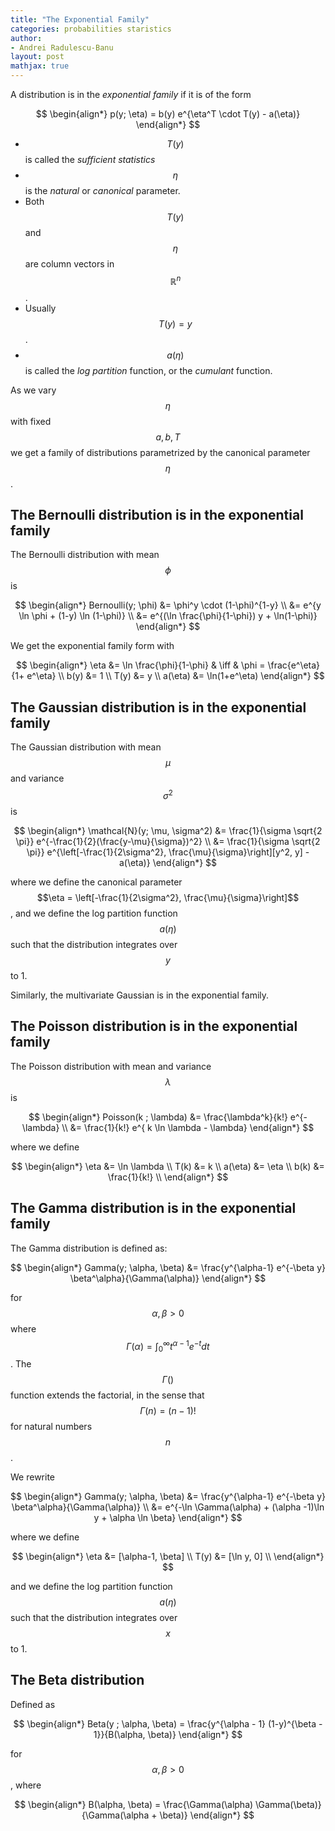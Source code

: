 ```yaml
---
title: "The Exponential Family"
categories: probabilities staristics
author:
- Andrei Radulescu-Banu
layout: post
mathjax: true
---
```


A distribution is in the _exponential family_ if it is of the form

$$
\begin{align*}
p(y; \eta) = b(y) e^{\eta^T \cdot T(y) - a(\eta)}
\end{align*}
$$

- $$T(y)$$ is called the _sufficient statistics_
- $$\eta$$ is the _natural_ or _canonical_ parameter.
- Both $$T(y)$$ and $$\eta$$ are column vectors in $$\mathbb{R}^n$$.
- Usually $$T(y) = y$$.
- $$a(\eta)$$ is called the _log partition_ function, or the _cumulant_ function. 


As we vary $$\eta$$ with fixed $$a, b, T$$ we get a family of distributions parametrized by the canonical parameter $$\eta$$.

## The Bernoulli distribution is in the exponential family

The Bernoulli distribution with mean $$\phi$$ is

$$
\begin{align*}
Bernoulli(y; \phi) &= \phi^y \cdot (1-\phi)^{1-y} \\
                        &= e^{y \ln \phi + (1-y) \ln (1-\phi)} \\
                        &= e^{(\ln \frac{\phi}{1-\phi}) y + \ln(1-\phi)}
\end{align*}
$$

We get the exponential family form with

$$
\begin{align*}
\eta    &= \ln \frac{\phi}{1-\phi} & \iff & \phi = \frac{e^\eta}{1+ e^\eta} \\
b(y)    &= 1 \\
T(y)    &= y \\
a(\eta) &= \ln(1+e^\eta)
\end{align*}
$$

## The Gaussian distribution is in the exponential family

The Gaussian distribution with mean $$\mu$$ and variance $$\sigma^2$$ is

$$
\begin{align*}
\mathcal{N}(y; \mu, \sigma^2) &= \frac{1}{\sigma \sqrt{2 \pi}} e^{-\frac{1}{2}(\frac{y-\mu}{\sigma})^2} \\
                         &= \frac{1}{\sigma \sqrt{2 \pi}} e^{\left[-\frac{1}{2\sigma^2}, \frac{\mu}{\sigma}\right][y^2, y] - a(\eta)}
\end{align*}
$$

where we define the canonical parameter $$\eta = \left[-\frac{1}{2\sigma^2}, \frac{\mu}{\sigma}\right]$$, and we define the log partition function $$a(\eta)$$ such that the distribution integrates over $$y$$ to 1.

Similarly, the multivariate Gaussian is in the exponential family.

## The Poisson distribution is in the exponential family

The Poisson distribution with mean and variance $$\lambda$$ is

$$
\begin{align*}
Poisson(k ; \lambda) &= \frac{\lambda^k}{k!} e^{-\lambda} \\
                     &= \frac{1}{k!} e^{ k \ln \lambda - \lambda}
\end{align*}
$$

where we define

$$
\begin{align*}
\eta &= \ln \lambda \\
T(k) &= k \\
a(\eta) &= \eta \\
b(k) &= \frac{1}{k!} \\
\end{align*}
$$

## The Gamma distribution is in the exponential family

The Gamma distribution is defined as:

$$
\begin{align*}
Gamma(y; \alpha, \beta) &= \frac{y^{\alpha-1} e^{-\beta y} \beta^\alpha}{\Gamma(\alpha)}
\end{align*}
$$

for $$\alpha, \beta \gt 0$$ where $$\Gamma(\alpha) = \int_{0}^\infty t^{\alpha -1}e^{-t}dt$$. The $$\Gamma()$$ function extends the factorial, in the sense that $$\Gamma(n) = (n -1)!$$ for natural numbers $$n$$.

We rewrite

$$
\begin{align*}
Gamma(y; \alpha, \beta) &= \frac{y^{\alpha-1} e^{-\beta y} \beta^\alpha}{\Gamma(\alpha)} \\
                        &= e^{-\ln \Gamma(\alpha) + (\alpha -1)\ln y + \alpha \ln \beta}
\end{align*}
$$

where we define

$$
\begin{align*}
\eta &= [\alpha-1, \beta] \\
T(y) &= [\ln y, 0] \\
\end{align*}
$$

and we define the log partition function $$a(\eta)$$ such that the distribution integrates over $$x$$ to 1.


## The Beta distribution

Defined as

$$
\begin{align*}
Beta(y ; \alpha, \beta) = \frac{y^{\alpha - 1} (1-y)^{\beta - 1}}{B(\alpha, \beta)}
\end{align*}
$$

for $$\alpha, \beta \gt 0$$, where

$$
\begin{align*}
B(\alpha, \beta) = \frac{\Gamma(\alpha) \Gamma(\beta)}{\Gamma(\alpha + \beta)}
\end{align*}
$$
